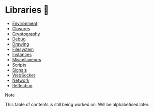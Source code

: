 # Libraries 📂

- [Environment](./Environment.md)
- [Closures](./Closures.md)
- [Cryptography](./Crypt.md)
- [Debug](./Debug.md)
- [Drawing](./Drawing.md)
- [Filesystem](./Filesystem.md)
- [Instances](./Instances.md)
- [Miscellaneous](./Misc.md)
- [Scripts](./Scripts.md)
- [Signals](./Signals.md)
- [WebSocket](./WebSocket.md)
- [Network](./Network.md)
- [Reflection](./Reflection.md)

> [!NOTE]
> This table of contents is still being worked on. Will be alphabetised later.
